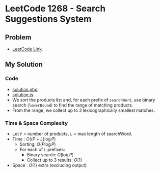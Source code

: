 # LeetCode 1268 - Search Suggestions System

## Problem  
- [LeetCode Link](https://leetcode.com/problems/search-suggestions-system/)

## My Solution

### Code
- [solution.php](./solution.php)
- [solution.ts](./solution.ts)
- We sort the products list and, for each prefix of `searchWord`,
  use binary search (`lowerBound`) to find the range of matching products.
- From the range, we collect up to 3 lexicographically smallest matches.

### Time & Space Complexity
- Let `P` = number of products, `L` = max length of searchWord.
- Time  : $O((P + L) \log P)$
  - Sorting: $O(P \log P)$
  - For each of `L` prefixes:
    - Binary search: $O(\log P)$
    - Collect up to 3 results: $O(1)$
- Space : $O(1)$ extra (excluding output)